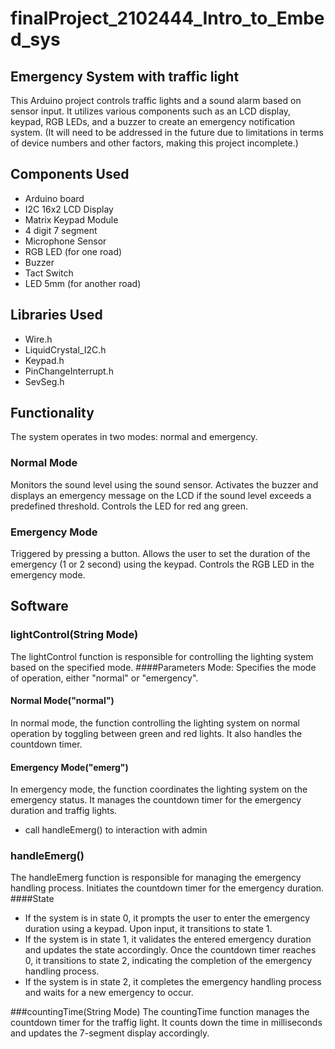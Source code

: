 # finalProject_2102444_Intro_to_Embed_sys
## Emergency System with traffic light
 This Arduino project controls traffic lights and a sound alarm based on sensor input. It utilizes various components such as an LCD display, keypad, RGB LEDs, and a buzzer to create an emergency notification system.
 (It will need to be addressed in the future due to limitations in terms of device numbers and other factors, making this project incomplete.)
## Components Used
+ Arduino board
+ I2C 16x2 LCD Display
+ Matrix Keypad Module
+ 4 digit 7 segment
+ Microphone Sensor
+ RGB LED (for one road)
+ Buzzer 
+ Tact Switch
+ LED 5mm (for another road)

## Libraries Used
+ Wire.h
+ LiquidCrystal_I2C.h
+ Keypad.h
+ PinChangeInterrupt.h
+ SevSeg.h

## Functionality
The system operates in two modes: normal and emergency.

### Normal Mode
Monitors the sound level using the sound sensor.
Activates the buzzer and displays an emergency message on the LCD if the sound level exceeds a predefined threshold.
Controls the LED for red ang green.
### Emergency Mode
Triggered by pressing a button.
Allows the user to set the duration of the emergency (1 or 2 second) using the keypad.
Controls the RGB LED in the emergency mode.

## Software
### lightControl(String Mode)
The lightControl function is responsible for controlling the lighting system based on the specified mode.
####Parameters
Mode: Specifies the mode of operation, either "normal" or "emergency".
#### Normal Mode("normal")
In normal mode, the function controlling the lighting system on normal operation by toggling between green and red lights. It also handles the countdown timer.
#### Emergency Mode("emerg")
In emergency mode, the function coordinates the lighting system on the emergency status. It manages the countdown timer for the emergency duration and traffig lights.
- call handleEmerg() to interaction with admin

### handleEmerg()
The handleEmerg function is responsible for managing the emergency handling process. Initiates the countdown timer for the emergency duration.
####State
- If the system is in state 0, it prompts the user to enter the emergency duration using a keypad. Upon input, it transitions to state 1.
- If the system is in state 1, it validates the entered emergency duration and updates the state accordingly. Once the countdown timer reaches 0, it transitions to state 2, indicating the completion of the emergency handling process.
- If the system is in state 2, it completes the emergency handling process and waits for a new emergency to occur.

###countingTime(String Mode)
The countingTime function manages the countdown timer for the traffig light. It counts down the time in milliseconds and updates the 7-segment display accordingly.

###
